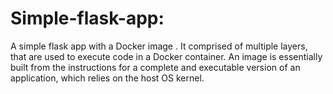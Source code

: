 # Simple-flask-app:
A simple flask app with a  Docker image . It  comprised of multiple layers, that are used to execute code in a Docker container. An image is essentially built from the instructions for a complete and executable version of an application, which relies on the host OS kernel.


